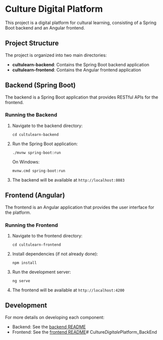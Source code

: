 # Culture Digital Platform

This project is a digital platform for cultural learning, consisting of a Spring Boot backend and an Angular frontend.

## Project Structure

The project is organized into two main directories:

- **cultulearn-backend**: Contains the Spring Boot backend application
- **cultulearn-frontend**: Contains the Angular frontend application

## Backend (Spring Boot)

The backend is a Spring Boot application that provides RESTful APIs for the frontend.

### Running the Backend

1. Navigate to the backend directory:
   ```
   cd cultulearn-backend
   ```

2. Run the Spring Boot application:
   ```
   ./mvnw spring-boot:run
   ```
   
   On Windows:
   ```
   mvnw.cmd spring-boot:run
   ```

3. The backend will be available at `http://localhost:8083`

## Frontend (Angular)

The frontend is an Angular application that provides the user interface for the platform.

### Running the Frontend

1. Navigate to the frontend directory:
   ```
   cd cultulearn-frontend
   ```

2. Install dependencies (if not already done):
   ```
   npm install
   ```

3. Run the development server:
   ```
   ng serve
   ```

4. The frontend will be available at `http://localhost:4200`

## Development

For more details on developing each component:

- Backend: See the [backend README](cultulearn-backend/HELP.md)
- Frontend: See the [frontend README](cultulearn-frontend/README.md)#   C u l t u r e _ D i g i t a l e _ P l a t f o r m _ B a c k E n d  
 